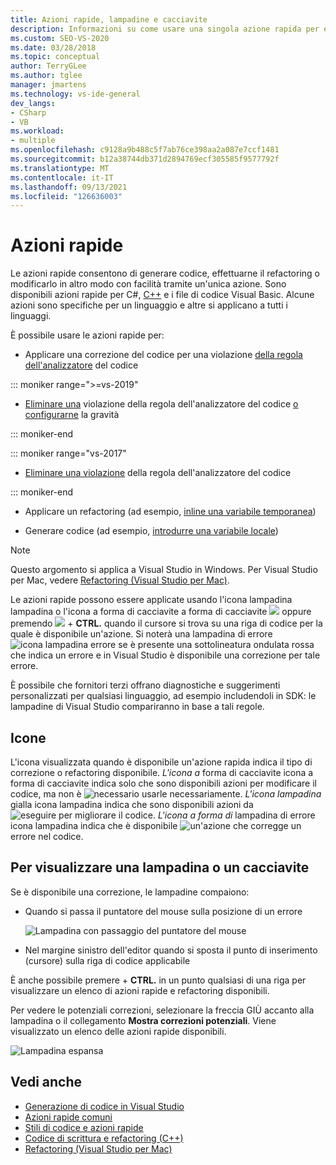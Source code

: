 ```yaml
---
title: Azioni rapide, lampadine e cacciavite
description: Informazioni su come usare una singola azione rapida per eseguire il refactoring, generare o modificare in altro modo il codice.
ms.custom: SEO-VS-2020
ms.date: 03/28/2018
ms.topic: conceptual
author: TerryGLee
ms.author: tglee
manager: jmartens
ms.technology: vs-ide-general
dev_langs:
- CSharp
- VB
ms.workload:
- multiple
ms.openlocfilehash: c9128a9b488c5f7ab76ce398aa2a087e7ccf1481
ms.sourcegitcommit: b12a38744db371d2894769ecf305585f9577792f
ms.translationtype: MT
ms.contentlocale: it-IT
ms.lasthandoff: 09/13/2021
ms.locfileid: "126636003"
---
```

# <a name="quick-actions"></a>Azioni rapide

Le azioni rapide consentono di generare codice, effettuarne il refactoring o modificarlo in altro modo con facilità tramite un'unica azione. Sono disponibili azioni rapide per C#, [C++](/cpp/ide/writing-and-refactoring-code-cpp) e i file di codice Visual Basic. Alcune azioni sono specifiche per un linguaggio e altre si applicano a tutti i linguaggi.

È possibile usare le azioni rapide per:

- Applicare una correzione del codice per una violazione [della regola dell'analizzatore](../code-quality/roslyn-analyzers-overview.md) del codice

::: moniker range=">=vs-2019"

- [Eliminare una](../code-quality/use-roslyn-analyzers.md#suppress-violations) violazione della regola dell'analizzatore del codice [o configurarne](../code-quality/use-roslyn-analyzers.md#set-rule-severity-from-the-light-bulb-menu) la gravità

::: moniker-end

::: moniker range="vs-2017"

- [Eliminare una violazione](../code-quality/use-roslyn-analyzers.md#suppress-violations) della regola dell'analizzatore del codice

::: moniker-end

- Applicare un refactoring (ad esempio, [inline una variabile temporanea](../ide/reference/inline-temporary-variable.md))

- Generare codice (ad esempio, [introdurre una variabile locale](../ide/reference/introduce-local-variable.md))

> [!NOTE]
> Questo argomento si applica a Visual Studio in Windows. Per Visual Studio per Mac, vedere [Refactoring (Visual Studio per Mac)](/visualstudio/mac/refactoring).

Le azioni rapide possono essere applicate usando l'icona lampadina lampadina o l'icona a forma di cacciavite a forma di cacciavite ![ ](media/light-bulb-icon.png) oppure premendo ![ ](media/screwdriver-icon.png)  + **CTRL.** quando il cursore si trova su una riga di codice per la quale è disponibile un'azione. Si noterà una lampadina di errore ![icona lampadina errore](media/error-light-bulb-icon.png) se è presente una sottolineatura ondulata rossa che indica un errore e in Visual Studio è disponibile una correzione per tale errore.

È possibile che fornitori terzi offrano diagnostiche e suggerimenti personalizzati per qualsiasi linguaggio, ad esempio includendoli in SDK: le lampadine di Visual Studio compariranno in base a tali regole.

## <a name="icons"></a>Icone

L'icona visualizzata quando è disponibile un'azione rapida indica il tipo di correzione o refactoring disponibile. *L'icona a* forma di cacciavite icona a forma di cacciavite indica solo che sono disponibili azioni per modificare il codice, ma non è ![ necessario ](media/screwdriver-icon.png) usarle necessariamente. *L'icona lampadina* gialla icona lampadina indica che sono disponibili azioni da ![ eseguire per migliorare il ](media/light-bulb-icon.png) codice.  *L'icona a forma di* lampadina di errore icona lampadina indica che è disponibile ![ un'azione che corregge ](media/error-light-bulb-icon.png) un errore nel codice.

## <a name="to-see-a-light-bulb-or-screwdriver"></a>Per visualizzare una lampadina o un cacciavite

Se è disponibile una correzione, le lampadine compaiono:

- Quando si passa il puntatore del mouse sulla posizione di un errore

   ![Lampadina con passaggio del puntatore del mouse](../ide/media/vs2015_lightbulb_hover.png)

- Nel margine sinistro dell'editor quando si sposta il punto di inserimento (cursore) sulla riga di codice applicabile

È anche possibile premere + **CTRL.** in un punto qualsiasi di una riga per visualizzare un elenco di azioni rapide e refactoring disponibili.

Per vedere le potenziali correzioni, selezionare la freccia GIÙ accanto alla lampadina o il collegamento **Mostra correzioni potenziali**. Viene visualizzato un elenco delle azioni rapide disponibili.

![Lampadina espansa](../ide/media/vs2015_lightbulb_hover_expanded.png)

## <a name="see-also"></a>Vedi anche

- [Generazione di codice in Visual Studio](../ide/code-generation-in-visual-studio.md)
- [Azioni rapide comuni](../ide/common-quick-actions.md)
- [Stili di codice e azioni rapide](../ide/code-styles-and-code-cleanup.md)
- [Codice di scrittura e refactoring (C++)](/cpp/ide/writing-and-refactoring-code-cpp)
- [Refactoring (Visual Studio per Mac)](/visualstudio/mac/refactoring)
